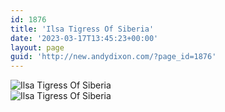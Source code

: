 ```yaml
---
id: 1876
title: 'Ilsa Tigress Of Siberia'
date: '2023-03-17T13:45:23+00:00'
layout: page
guid: 'http://new.andydixon.com/?page_id=1876'
---
```


![Ilsa Tigress Of Siberia](https://i0.wp.com/assets.g8x2.ldn.idrivee2-23.com/posters/Ilsa%20Tigress%20Of%20Siberia%2001.jpg?w=1200&ssl=1 "Ilsa Tigress Of Siberia")  
![Ilsa Tigress Of Siberia](https://i0.wp.com/assets.g8x2.ldn.idrivee2-23.com/posters/Ilsa%20Tigress%20Of%20Siberia%2002.jpg?w=1200&ssl=1 "Ilsa Tigress Of Siberia")